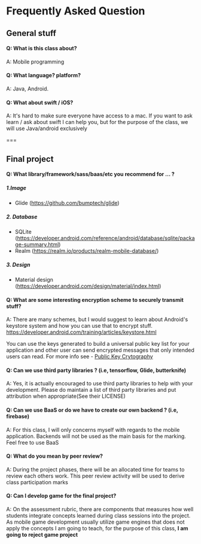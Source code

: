 # Frequently Asked Question


## General stuff

#### Q: What is this class about?
A: Mobile programming


#### Q: What language? platform?
A: Java, Android.

#### Q: What about swift / iOS?
A: It's hard to make sure everyone have access to a mac. If you want to ask learn / ask about swift I can help you, but for the purpose of the class, we will use Java/android exclusively


===
## Final project

#### Q: What library/framework/sass/baas/etc you recommend for ... ?

##### 1.Image
  * Glide (https://github.com/bumptech/glide)

##### 2. Database
  * SQLite (https://developer.android.com/reference/android/database/sqlite/package-summary.html)
  * Realm (https://realm.io/products/realm-mobile-database/)

##### 3. Design
  * Material design (https://developer.android.com/design/material/index.html)


#### Q: What are some interesting encryption scheme to securely transmit stuff?
A: There are many schemes, but I would suggest to learn about Android's keystore system and how you can use that to encrypt stuff. https://developer.android.com/training/articles/keystore.html 

You can use the keys generated to build a universal public key list for your application and other user can send encrypted messages that only intended users can read. For more info see - [Public Key Crytography](https://en.wikipedia.org/wiki/Public-key_cryptography)

#### Q: Can we use third party libraries ? (i.e, tensorflow, Glide, butterknife)
A: Yes, it is actually encouraged to use third party libraries to help with your development. Please do maintain a list of third party libraries and put attribution when appropriate(See their LICENSE)

#### Q: Can we use BaaS or do we have to create our own backend ? (i.e, firebase)
A: For this class, I will only concerns myself with regards to the mobile application. Backends will not be used as the main basis for the marking. Feel free to use BaaS

#### Q: What do you mean by peer review?
A: During the project phases, there will be an allocated time for teams to review each others work. This peer review activity will be used to derive class participation marks

#### Q: Can I develop game for the final project?
A: On the assessment rubric, there are components that measures how well students integrate concepts learned during class sessions into the project. As mobile game development usually utilize game engines that does not apply the concepts I am going to teach, for the purpose of this class, **I am going to reject game project**
